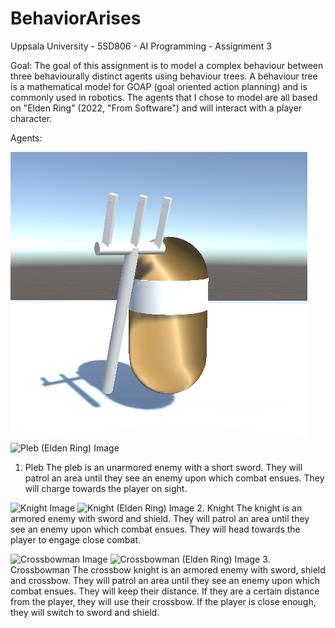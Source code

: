 # BehaviorArises
Uppsala University - 5SD806 - AI Programming - Assignment 3

Goal: 
The goal of this assignment is to model a complex behaviour between three behaviourally distinct agents using behaviour trees.
A behaviour tree is a mathematical model for GOAP (goal oriented action planning) and is commonly used in robotics.
The agents that I chose to model are all based on "Elden Ring" (2022, "From Software") and will interact with a player character.

Agents: 

![Pleb Image](/readme/Pleb.PNG?raw=true "Pleb")
![Pleb (Elden Ring) Image](/BehaviourArises/readme/Pleb_ER.png?raw=true "Pleb")
1. Pleb
The pleb is an unarmored enemy with a short sword.
They will patrol an area until they see an enemy upon which combat ensues.
They will charge towards the player on sight.

![Knight Image](/BehaviourArises/readme/Knight.png?raw=true "Knight")
![Knight (Elden Ring) Image](/BehaviourArises/readme/Knight_ER.png?raw=true "Knight")
2. Knight
The knight is an armored enemy with sword and shield. 
They will patrol an area until they see an enemy upon which combat ensues.
They will head towards the player to engage close combat.

![Crossbowman Image](/BehaviourArises/readme/Crossbowman.png?raw=true "Crossbowman")
![Crossbowman (Elden Ring) Image](/BehaviourArises/readme/Crossbowman_ER.png?raw=true "Crossbowman")
3. Crossbowman
The crossbow knight is an armored enemy with sword, shield and crossbow.
They will patrol an area until they see an enemy upon which combat ensues.
They will keep their distance.
If they are a certain distance from the player, they will use their crossbow.
If the player is close enough, they will switch to sword and shield.
